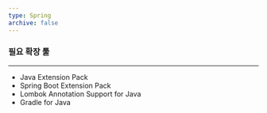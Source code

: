 ```yaml
---
type: Spring
archive: false
---
```

### 필요 확장 툴

---

- Java Extension Pack
- Spring Boot Extension Pack
- Lombok Annotation Support for Java
- Gradle for Java